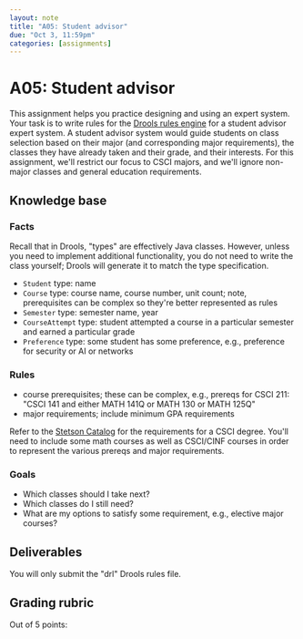 ```yaml
---
layout: note
title: "A05: Student advisor"
due: "Oct 3, 11:59pm"
categories: [assignments]
---
```


# A05: Student advisor

This assignment helps you practice designing and using an expert system. Your task is to write rules for the [Drools rules engine](/notes/drools.html) for a student advisor expert system. A student advisor system would guide students on class selection based on their major (and corresponding major requirements), the classes they have already taken and their grade, and their interests. For this assignment, we'll restrict our focus to CSCI majors, and we'll ignore non-major classes and general education requirements.

## Knowledge base

### Facts

Recall that in Drools, "types" are effectively Java classes. However,
unless you need to implement additional functionality, you do not need
to write the class yourself; Drools will generate it to match the type
specification.

- `Student` type: name
- `Course` type: course name, course number, unit count; note, prerequisites can be complex so they're better represented as rules
- `Semester` type: semester name, year
- `CourseAttempt` type: student attempted a course in a particular semester and earned a particular grade
- `Preference` type: some student has some preference, e.g., preference for security or AI or networks

### Rules

- course prerequisites; these can be complex, e.g., prereqs for CSCI 211: "CSCI 141 and either MATH 141Q or MATH 130 or MATH 125Q"
- major requirements; include minimum GPA requirements

Refer to the [Stetson Catalog](http://catalog.stetson.edu/undergraduate/arts-sciences/computer-science/computer-science-bs/) for the requirements for a CSCI degree. You'll need to include some math courses as well as CSCI/CINF courses in order to represent the various prereqs and major requirements.

### Goals

- Which classes should I take next?
- Which classes do I still need?
- What are my options to satisfy some requirement, e.g., elective major courses?

## Deliverables

You will only submit the "drl" Drools rules file.

## Grading rubric

Out of 5 points:

